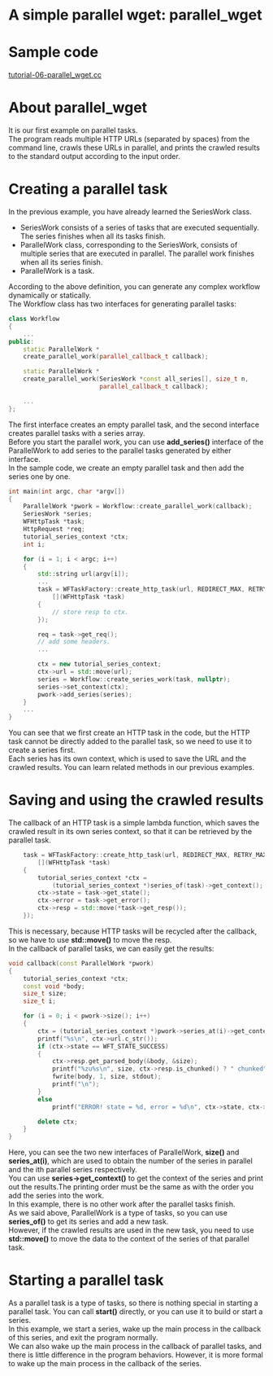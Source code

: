 # A simple parallel wget: parallel\_wget

# Sample code

[tutorial-06-parallel\_wget.cc](../tutorial/tutorial-06-parallel_wget.cc)

# About parallel\_wget

It is our first example on parallel tasks.   
The program reads multiple HTTP URLs (separated by spaces) from the command line, crawls these URLs in parallel, and prints the crawled results to the standard output according to the input order.

# Creating a parallel task

In the previous example, you have already learned the SeriesWork class.

* SeriesWork consists of a series of tasks that are executed sequentially. The series finishes when all its tasks finish.
* ParallelWork class, corresponding to the SeriesWork, consists of multiple series that are executed in parallel. The parallel work finishes when all its series finish.
* ParallelWork is a task.

According to the above definition, you can generate any complex workflow dynamically or statically.   
The Workflow class has two interfaces for generating parallel tasks:

~~~cpp
class Workflow
{
    ...
public:
    static ParallelWork *
    create_parallel_work(parallel_callback_t callback);

    static ParallelWork *
    create_parallel_work(SeriesWork *const all_series[], size_t n,
                         parallel_callback_t callback);

    ...
};
~~~

The first interface creates an empty parallel task, and the second interface creates parallel tasks with a series array.   
Before you start the parallel work, you can use  **add\_series()** interface of the ParallelWork to add series to the parallel tasks generated by either interface.   
In the sample code, we create an empty parallel task and then add the series one by one.

~~~cpp
int main(int argc, char *argv[])
{
    ParallelWork *pwork = Workflow::create_parallel_work(callback);
    SeriesWork *series;
    WFHttpTask *task;
    HttpRequest *req;
    tutorial_series_context *ctx;
    int i;

    for (i = 1; i < argc; i++)
    {
        std::string url(argv[i]);
        ...
        task = WFTaskFactory::create_http_task(url, REDIRECT_MAX, RETRY_MAX,
            [](WFHttpTask *task)
        {
            // store resp to ctx.
        });

        req = task->get_req();
        // add some headers.
        ...

        ctx = new tutorial_series_context;
        ctx->url = std::move(url);
        series = Workflow::create_series_work(task, nullptr);
        series->set_context(ctx);
        pwork->add_series(series);
    }
    ...
}
~~~

You can see that we first create an HTTP task in the code, but the HTTP task cannot be directly added to the parallel task, so we need to use it to create a series first.   
Each series has its own context, which is used to save the URL and the crawled results. You can learn related methods in our previous examples.

# Saving and using the crawled results

The callback of an HTTP task is a simple lambda function, which saves the crawled result in its own series context, so that it can be retrieved by the parallel task.

~~~cpp
    task = WFTaskFactory::create_http_task(url, REDIRECT_MAX, RETRY_MAX,
        [](WFHttpTask *task)
    {
        tutorial_series_context *ctx =
            (tutorial_series_context *)series_of(task)->get_context();
        ctx->state = task->get_state();
        ctx->error = task->get_error();
        ctx->resp = std::move(*task->get_resp());
    });
~~~

This is necessary, because HTTP tasks will be recycled after the callback, so we have to use **std::move()** to move the resp.   
In the callback of parallel tasks, we can easily get the results:

~~~cpp
void callback(const ParallelWork *pwork)
{
    tutorial_series_context *ctx;
    const void *body;
    size_t size;
    size_t i;

    for (i = 0; i < pwork->size(); i++)
    {
        ctx = (tutorial_series_context *)pwork->series_at(i)->get_context();
        printf("%s\n", ctx->url.c_str());
        if (ctx->state == WFT_STATE_SUCCESS)
        {
            ctx->resp.get_parsed_body(&body, &size);
            printf("%zu%s\n", size, ctx->resp.is_chunked() ? " chunked" : "");
            fwrite(body, 1, size, stdout);
            printf("\n");
        }
        else
            printf("ERROR! state = %d, error = %d\n", ctx->state, ctx->error);

        delete ctx;
    }
}
~~~

Here, you can see the two new interfaces of ParallelWork, **size()** and **series\_at(i)**, which are used to obtain the number of the series in parallel and the ith parallel series respectively.   
You can use **series->get\_context()** to get the context of the series and print out the results.The printing order must be the same as with the order you add the series into the work.   
In this example, there is no other work after the parallel tasks finish.   
As we said above, ParallelWork is a type of tasks, so you can use **series\_of()** to get its series and add a new task.   
However, if the crawled results are used in the new task, you need to use **std::move()** to move the data to the context of the series of that parallel task.

# Starting a parallel task

As a parallel task is a type of tasks, so there is nothing special in starting a parallel task. You can call **start()** directly, or you can use it to build or start a series.   
In this example, we start a series, wake up the main process in the callback of this series, and exit the program normally.   
We can also wake up the main process in the callback of parallel tasks, and there is little difference in the program behaviors. However, it is more formal to wake up the main process in the callback of the series.
